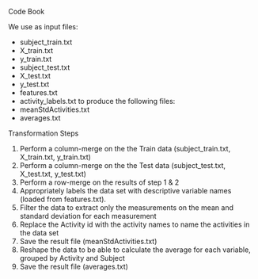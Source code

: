Code Book

We use as input files:
- subject_train.txt
- X_train.txt
- y_train.txt
- subject_test.txt
- X_test.txt
- y_test.txt
- features.txt
- activity_labels.txt
to produce the following files:
- meanStdActivities.txt
- averages.txt

Transformation Steps
1.  Perform a column-merge on the the Train data (subject_train.txt, X_train.txt, y_train.txt)
2.  Perform a column-merge on the the Test data (subject_test.txt, X_test.txt, y_test.txt)
3.  Perform a row-merge on the results of step 1 & 2
4.  Appropriately labels the data set with descriptive variable names (loaded from features.txt).
5.  Filter the data to extract only the measurements on the mean and standard deviation for each measurement
6.  Replace the Activity id with the activity names to name the activities in the data set
7.  Save the result file (meanStdActivities.txt)
8.  Reshape the data to be able to calculate the average for each variable, grouped by Activity and Subject
9.  Save the result file (averages.txt)
